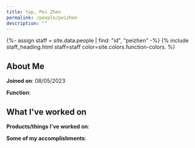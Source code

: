 ```yaml
---
title: Yap, Pei Zhen
permalink: /people/peizhen
description: ""
---
```


{%- assign staff = site.data.people | find: "id", "peizhen" -%}
{% include staff_heading.html staff=staff color=site.colors.function-colors. %}

## About Me

**Joined on**: 08/05/2023

**Function**: 

## What I've worked on

**Products/things I've worked on**:


**Some of my accomplishments**:

